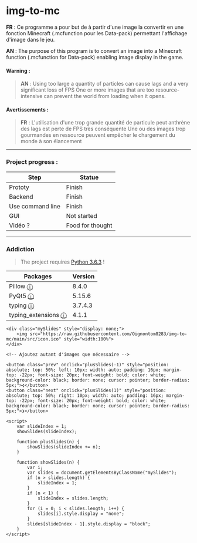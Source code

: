 # img-to-mc
  **FR** : Ce programme a pour but de à partir d'une image la convertir en une fonction Minecraft (.mcfunction pour les Data-pack) permettant l'affichage d'image dans le jeu.
  
  **AN** : The purpose of this program is to convert an image into a Minecraft function (.mcfunction for Data-pack) enabling image display in the game.


#### Warning :
> **AN** : Using too large a quantity of particles can cause lags and a very significant loss of FPS
> One or more images that are too resource-intensive can prevent the world from loading when it opens.


#### Avertissements :
> **FR** : L'utilisation d'une trop grande quantité de particule peut anthrène des lags est perte de FPS très conséquente 
> Une ou des images trop gourmandes en ressource peuvent empêcher le chargement du monde à son élancement
  
*************************************

### Project progress :

| Step              | Statue           |
|-------------------|------------------|
| Prototy           | Finish           |
| Backend           | Finish           |
| Use command line  | Finish           |
| GUI               | Not started      |
| Vidéo ?           | Food for thought |

*************************************

### Addiction

> The project requires [Python 3.6.3](https://www.python.org/downloads/release/python-363/) !

| Packages                                                            | Version |
|---------------------------------------------------------------------|---------|
| Pillow [ⓘ](https://pypi.org/project/Pillow/)                       | 8.4.0   |
| PyQt5 [ⓘ](https://pypi.org/project/PyQt5/)                         | 5.15.6  |
| typing [ⓘ](https://pypi.org/project/typing/)                       | 3.7.4.3 |
| typing_extensions [ⓘ](https://pypi.org/project/typing-extensions/) | 4.1.1   |


<div id="diaporama" style="max-width: 600px; position: relative; margin: auto;">
    <div class="mySlides" style="display: none;">
        <img src="https://raw.githubusercontent.com/votre-utilisateur/votre-repo/main/image1.jpg" style="width:100%">
    </div>

    <div class="mySlides" style="display: none;">
        <img src="https://raw.githubusercontent.com/Oignontom8283/img-to-mc/main/src/icon.ico" style="width:100%">
    </div>

    <!-- Ajoutez autant d'images que nécessaire -->

    <button class="prev" onclick="plusSlides(-1)" style="position: absolute; top: 50%; left: 10px; width: auto; padding: 16px; margin-top: -22px; font-size: 20px; font-weight: bold; color: white; background-color: black; border: none; cursor: pointer; border-radius: 5px;">❮</button>
    <button class="next" onclick="plusSlides(1)" style="position: absolute; top: 50%; right: 10px; width: auto; padding: 16px; margin-top: -22px; font-size: 20px; font-weight: bold; color: white; background-color: black; border: none; cursor: pointer; border-radius: 5px;">❯</button>

    <script>
        var slideIndex = 1;
        showSlides(slideIndex);

        function plusSlides(n) {
            showSlides(slideIndex += n);
        }

        function showSlides(n) {
            var i;
            var slides = document.getElementsByClassName("mySlides");
            if (n > slides.length) {
                slideIndex = 1;
            }
            if (n < 1) {
                slideIndex = slides.length;
            }
            for (i = 0; i < slides.length; i++) {
                slides[i].style.display = "none";
            }
            slides[slideIndex - 1].style.display = "block";
        }
    </script>
</div>

